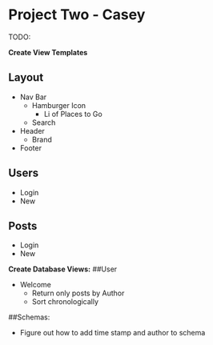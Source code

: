 # Project Two - Casey

TODO:

**Create View Templates**
## Layout
  - Nav Bar
    - Hamburger Icon
      - Li of Places to Go
    - Search
  - Header
    - Brand
  - Footer
## Users
  - Login
  - New

## Posts
  - Login
  - New

**Create Database Views:**
##User
  - Welcome
    - Return only posts by Author
    - Sort chronologically

##Schemas:
  - Figure out how to add time stamp and author to schema
